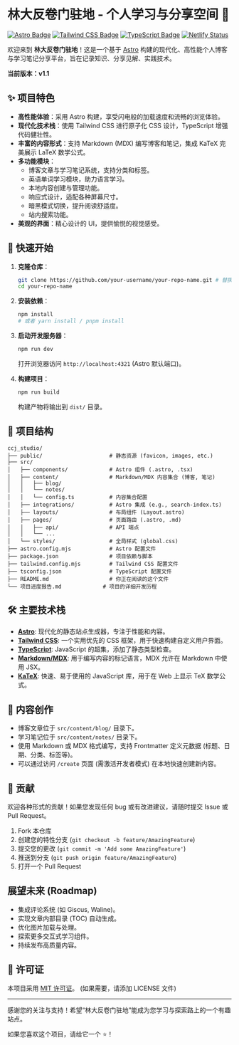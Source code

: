 # 林大反卷门驻地 - 个人学习与分享空间 🚀

[![Astro Badge](https://img.shields.io/badge/Astro-vX.X.X-orange?style=for-the-badge&logo=astro)](https://astro.build)
[![Tailwind CSS Badge](https://img.shields.io/badge/Tailwind_CSS-vX.X.X-38B2AC?style=for-the-badge&logo=tailwind-css)](https://tailwindcss.com)
[![TypeScript Badge](https://img.shields.io/badge/TypeScript-vX.X.X-blue?style=for-the-badge&logo=typescript)](https://www.typescriptlang.org/)
[![Netlify Status](https://api.netlify.com/api/v1/badges/YOUR_NETLIFY_BADGE_ID/deploy-status)](https://app.netlify.com/sites/YOUR_NETLIFY_SITE_NAME/deploys) <!-- 替换为你的 Netlify 徽章 -->

欢迎来到 **林大反卷门驻地**！这是一个基于 [Astro](https://astro.build/) 构建的现代化、高性能个人博客与学习笔记分享平台，旨在记录知识、分享见解、实践技术。

**当前版本：v1.1**

## ✨ 项目特色

*   **高性能体验**：采用 Astro 构建，享受闪电般的加载速度和流畅的浏览体验。
*   **现代化技术栈**：使用 Tailwind CSS 进行原子化 CSS 设计，TypeScript 增强代码健壮性。
*   **丰富的内容形式**：支持 Markdown (MDX) 编写博客和笔记，集成 KaTeX 完美展示 LaTeX 数学公式。
*   **多功能模块**：
    *   博客文章与学习笔记系统，支持分类和标签。
    *   英语单词学习模块，助力语言学习。
    *   本地内容创建与管理功能。
    *   响应式设计，适配各种屏幕尺寸。
    *   暗黑模式切换，提升阅读舒适度。
    *   站内搜索功能。
*   **美观的界面**：精心设计的 UI，提供愉悦的视觉感受。

## 🚀 快速开始

1.  **克隆仓库**：
    ```bash
    git clone https://github.com/your-username/your-repo-name.git # 替换为你的仓库地址
    cd your-repo-name
    ```

2.  **安装依赖**：
    ```bash
    npm install
    # 或者 yarn install / pnpm install
    ```

3.  **启动开发服务器**：
    ```bash
    npm run dev
    ```
    打开浏览器访问 `http://localhost:4321` (Astro 默认端口)。

4.  **构建项目**：
    ```bash
    npm run build
    ```
    构建产物将输出到 `dist/` 目录。

## 📂 项目结构

```
ccj_studio/
├── public/                     # 静态资源 (favicon, images, etc.)
├── src/
│   ├── components/             # Astro 组件 (.astro, .tsx)
│   ├── content/                # Markdown/MDX 内容集合 (博客, 笔记)
│   │   ├── blog/
│   │   └── notes/
│   │   └── config.ts           # 内容集合配置
│   ├── integrations/           # Astro 集成 (e.g., search-index.ts)
│   ├── layouts/                # 布局组件 (Layout.astro)
│   ├── pages/                  # 页面路由 (.astro, .md)
│   │   ├── api/                # API 端点
│   │   └── ...
│   └── styles/                 # 全局样式 (global.css)
├── astro.config.mjs            # Astro 配置文件
├── package.json                # 项目依赖与脚本
├── tailwind.config.mjs         # Tailwind CSS 配置文件
├── tsconfig.json               # TypeScript 配置文件
├── README.md                   # 你正在阅读的这个文件
└── 项目进度报告.md             # 项目的详细开发历程
```

## 🛠️ 主要技术栈

*   **[Astro](https://astro.build/)**: 现代化的静态站点生成器，专注于性能和内容。
*   **[Tailwind CSS](https://tailwindcss.com/)**: 一个实用优先的 CSS 框架，用于快速构建自定义用户界面。
*   **[TypeScript](https://www.typescriptlang.org/)**: JavaScript 的超集，添加了静态类型检查。
*   **[Markdown/MDX](https://mdxjs.com/)**: 用于编写内容的标记语言，MDX 允许在 Markdown 中使用 JSX。
*   **[KaTeX](https://katex.org/)**: 快速、易于使用的 JavaScript 库，用于在 Web 上显示 TeX 数学公式。

## 📝 内容创作

*   博客文章位于 `src/content/blog/` 目录下。
*   学习笔记位于 `src/content/notes/` 目录下。
*   使用 Markdown 或 MDX 格式编写，支持 Frontmatter 定义元数据 (标题、日期、分类、标签等)。
*   可以通过访问 `/create` 页面 (需激活开发者模式) 在本地快速创建新内容。

## 🤝 贡献

欢迎各种形式的贡献！如果您发现任何 bug 或有改进建议，请随时提交 Issue 或 Pull Request。

1.  Fork 本仓库
2.  创建您的特性分支 (`git checkout -b feature/AmazingFeature`)
3.  提交您的更改 (`git commit -m 'Add some AmazingFeature'`)
4.  推送到分支 (`git push origin feature/AmazingFeature`)
5.  打开一个 Pull Request

## 展望未来 (Roadmap)

*   集成评论系统 (如 Giscus, Waline)。
*   实现文章内部目录 (TOC) 自动生成。
*   优化图片加载与处理。
*   探索更多交互式学习组件。
*   持续发布高质量内容。

## 📄 许可证

本项目采用 [MIT 许可证](LICENSE)。 (如果需要，请添加 LICENSE 文件)

---

感谢您的关注与支持！希望“林大反卷门驻地”能成为您学习与探索路上的一个有趣站点。

如果您喜欢这个项目，请给它一个 ⭐️！